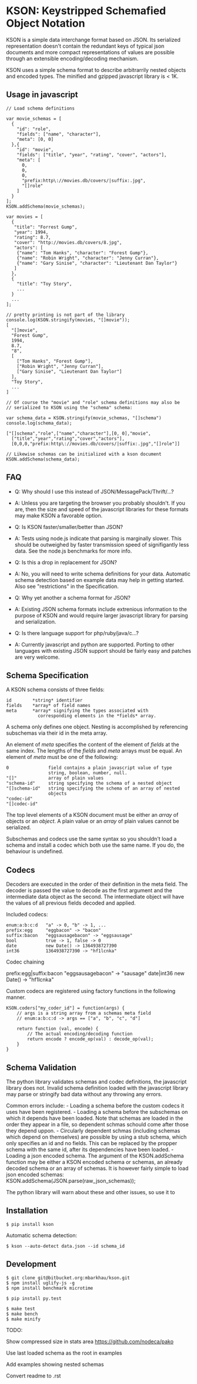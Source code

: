 KSON: Keystripped Schemafied Object Notation
============================================

KSON is a simple data interchange format based on JSON. Its serialized
representation doesn't contain the redundant keys of typical json
documents and more compact representations of values are possible through
an extensible encoding/decoding mechanism.

KSON uses a simple schema format to describe arbitrarrily nested objects
and encoded types. The minified and gzipped javascript library is < 1K.


Usage in javascript
-------------------

    // Load schema definitions

    var movie_schemas = [
      {
        "id": "role",
        "fields": ["name", "character"],
        "meta": [0, 0]
      },{
        "id": "movie",
        "fields": ["title", "year", "rating", "cover", "actors"],
        "meta": [
          0,
          0,
          0,
          "prefix:http\://movies.db/covers/|suffix:.jpg",
          "[]role"
        ]
      }
    ];
    KSON.addSchema(movie_schemas);

    var movies = [
      {
       "title": "Forrest Gump",
       "year": 1994,
       "rating": 8.7,
       "cover": "http://movies.db/covers/8.jpg",
       "actors": [
        {"name": "Tom Hanks", "character": "Forest Gump"},
        {"name": "Robin Wright", "character": "Jenny Curran"},
        {"name": "Gary Sinise", "character": "Lieutenant Dan Taylor"}
       ]
      },
      {
        "title": "Toy Story",
        ...
      }
      ...
    ];

    // pretty printing is not part of the library
    console.log(KSON.stringify(movies, "[]movie"));
    [
      "[]movie",
      "Forest Gump",
      1994,
      8.7,
      "8",
      [
        ["Tom Hanks", "Forest Gump"],
        ["Robin Wright", "Jenny Curran"],
        ["Gary Sinise", "Lieutenant Dan Taylor"]
      ],
      "Toy Story",
      ...
    ]

    // Of course the "movie" and "role" schema definitions may also be
    // serialized to KSON using the "schema" schema:

    var schema_data = KSON.stringify(movie_schemas, "[]schema")
    console.log(schema_data);

    ["[]schema","role",["name","character"],[0, 0],"movie",
      ["title","year","rating","cover","actors"],
      [0,0,0,"prefix:http\://movies.db/covers/|suffix:.jpg","[]role"]]

    // Likewise schemas can be initialized with a kson document
    KSON.addSchema(schema_data);

FAQ
---

 - Q: Why should I use this instead of JSON/MessagePack/Thrift/...?
 - A: Unless you are targeting the browser you probably shouldn't. If you
      are, then the size and speed of the javascript libraries for these
      formats may make KSON a favorable option.

 - Q: Is KSON faster/smaller/better than JSON?
 - A: Tests using node.js indicate that parsing is marginally slower. This
      should be outweighed by faster transmission speed of signifigantly less
      data. See the node.js benchmarks for more info.

 - Q: Is this a drop in replacement for JSON?
 - A: No, you will need to write schema definitions for your data. Automatic
      schema detection based on example data may help in getting started. Also
      see "restrictions" in the Specification.

 - Q: Why yet another a schema format for JSON?
 - A: Existing JSON schema formats include extrenious information to the
      purpose of KSON and would require larger javascript library for
      parsing and serialization.

 - Q: Is there language support for php/ruby/java/c...?
 - A: Currently javascript and python are supported. Porting to other
      languages with existing JSON support should be fairly easy and patches
      are very welcome.


Schema Specification
--------------------

A KSON schema consists of three fields:

    id        *string* identifier
    fields    *array* of field names
    meta      *array* signifying the types associated with
                corresponding elements in the *fields* array.

A schema only defines one object. Nesting is accomplished by referencing
subschemas via their id in the meta array.

An element of *meta* specifies the content of the element of *fields* at
the same index. The lengths of the *fields* and *meta* arrays must be equal.
An element of *meta* must be one of the following:

    0               field contains a plain javascript value of type
                    string, boolean, number, null.
    "[]"            array of plain values
    "schema-id"     string specifying the schema of a nested object
    "[]schema-id"   string specifying the schema of an array of nested
                    objects
    "codec-id"
    "[]codec-id"

The top level elements of a KSON document must be either an *array* of
objects or an *object*. A plain value or an *array* of plain values
cannot be serialized.

Subschemas and codecs use the same syntax so you shouldn't load a schema
and install a codec which both use the same name. If you do, the
behaviour is undefined.


Codecs
------

Decoders are executed in the order of their definition in the meta field.
The decoder is passed the value to decode as the first argument and the
intermediate data object as the second. The intermediate object will have
the values of all previous fields decoded and applied.


Included codecs:

    enum:a:b:c:d   "a" -> 0, "b" -> 1, ...
    prefix:egg     "eggbacon" -> "bacon"
    suffix:bacon   "eggsausagebacon" -> "eggsausage"
    bool           true -> 1, false -> 0
    date           new Date() -> 1364938727390
    int36          1364938727390 -> "hf1lcnka"


Codec chaining

  prefix:egg|suffix:bacon    "eggsausagebacon" -> "sausage"
  date|int36    new Date() -> "hf1lcnka"


Custom codecs are registered using factory functions in the following manner.

    KSON.coders["my_coder_id"] = function(args) {
        // args is a string array from a schemas meta field
        // enum:a:b:c:d -> args == ["a", "b", "c", "d"]

        return function (val, encode) {
            // The actual encoding/decoding function
            return encode ? encode_op(val) : decode_op(val);
        }
    }

Schema Validation
-----------------

The python library validates schemas and codec definitions, the javascript
library does not. Invalid schema definition loaded with the javascript
library may parse or stringify bad data without any throwing any errors.

Common errors include:
    - Loading a schema before the custom codecs it uses have been registered.
    - Loading a schema before the subschemas on which it depends have been
      loaded. Note that schemas are loaded in the order they appear in a file,
      so dependent schmas schould come after those they depend uppon.
    - Circularly dependent schmas (including schemas which depend on
      themselves) are possible by using a stub schema, which only specifies
      an id and no fields. This can be replaced by the propper schema with
      the same id, after its dependencies have been loaded.
    - Loading a json encoded schema. The argument of the KSON.addSchema
      function may be either a KSON encoded schema or schemas, an already
      decoded schema or an array of schemas. It is however fairly simple to
      load json encoded schemas: KSON.addSchema(JSON.parse(raw_json_schemas));

The python library will warn about these and other issues, so use it to


Installation
------------

    $ pip install kson

Automatic schema detection:

    $ kson --auto-detect data.json --id schema_id


Development
-----------

    $ git clone git@bitbucket.org:mbarkhau/kson.git
    $ npm install uglify-js -g
    $ npm install benchmark microtime

    $ pip install py.test

    $ make test
    $ make bench
    $ make minify


TODO:

  Show compressed size in stats area
  https://github.com/nodeca/pako

  Use last loaded schema as the root in examples

  Add examples showing nested schemas

  Convert readme to .rst

